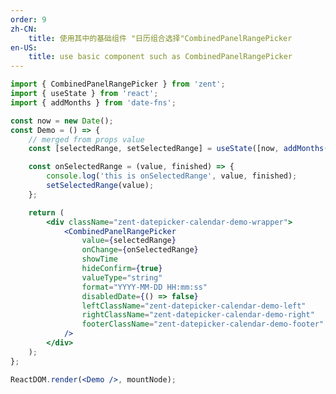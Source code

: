 ```yaml
---
order: 9
zh-CN:
	title: 使用其中的基础组件 "日历组合选择"CombinedPanelRangePicker
en-US:
	title: use basic component such as CombinedPanelRangePicker
---
```


```jsx
import { CombinedPanelRangePicker } from 'zent';
import { useState } from 'react';
import { addMonths } from 'date-fns';

const now = new Date();
const Demo = () => {
	// merged from props value
	const [selectedRange, setSelectedRange] = useState([now, addMonths(now, 1)]);

	const onSelectedRange = (value, finished) => {
		console.log('this is onSelectedRange', value, finished);
		setSelectedRange(value);
	};

	return (
		<div className="zent-datepicker-calendar-demo-wrapper">
			<CombinedPanelRangePicker
				value={selectedRange}
				onChange={onSelectedRange}
				showTime
				hideConfirm={true}
				valueType="string"
				format="YYYY-MM-DD HH:mm:ss"
				disabledDate={() => false}
				leftClassName="zent-datepicker-calendar-demo-left"
				rightClassName="zent-datepicker-calendar-demo-right"
				footerClassName="zent-datepicker-calendar-demo-footer"
			/>
		</div>
	);
};

ReactDOM.render(<Demo />, mountNode);
```

<style>
	.zent-datepicker-calendar-demo-wrapper{
		display:flex;
		margin-bottom:20px;

		.zent-datepicker-calendar-demo-footer{
			border:none;
		}
	}
	.zent-datepicker-calendar-demo-left{
		margin-right:10px;
		border-right:1px solid #ccc;
	}
	.zent-datepicker-calendar-demo-right{
		margin-left:10px
	}
	
</style>
